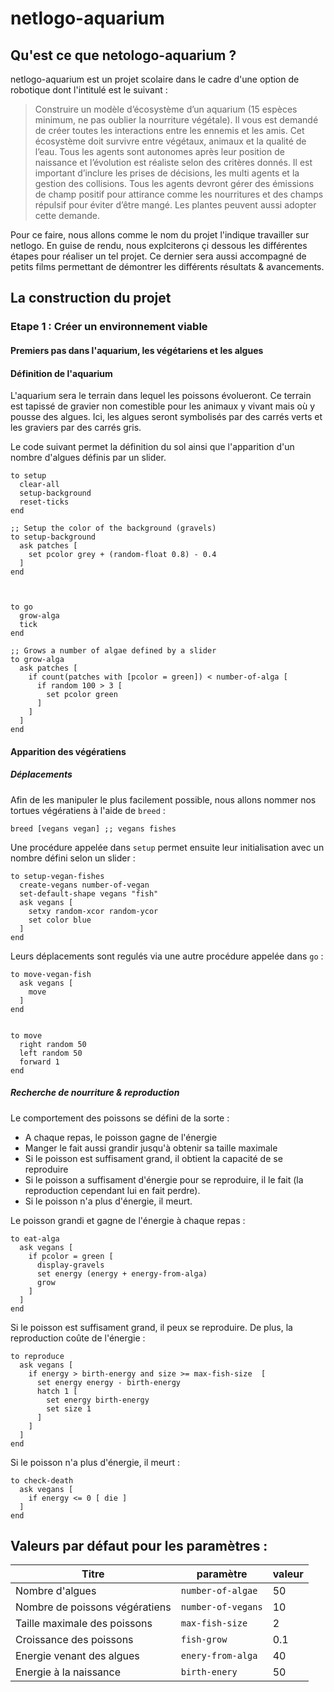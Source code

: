 # netlogo-aquarium

## Qu'est ce que netologo-aquarium ?

netlogo-aquarium est un projet scolaire dans le cadre d'une option de robotique dont l'intitulé est le suivant :
> Construire un modèle d’écosystème d’un aquarium (15 espèces minimum, ne pas oublier la nourriture végétale).
Il vous est demandé de créer toutes les interactions entre les ennemis et les amis.
Cet écosystème doit survivre entre végétaux, animaux et la qualité de l’eau.
Tous les agents sont autonomes après leur position de naissance et l’évolution est réaliste selon des critères donnés.
Il est important d’inclure les prises de décisions, les multi agents et la gestion des collisions.
Tous les agents devront gérer des émissions de champ positif pour attirance comme les nourritures et des champs répulsif pour éviter d’être mangé.
Les plantes peuvent aussi adopter cette demande.

Pour ce faire, nous allons comme le nom du projet l'indique travailler sur netlogo.
En guise de rendu, nous explciterons çi dessous les différentes étapes pour réaliser un tel projet.
Ce dernier sera aussi accompagné de petits films permettant de démontrer les différents résultats & avancements.

## La construction du projet

### Etape 1 : Créer un environnement viable

#### Premiers pas dans l'aquarium, les végétariens et les algues

#### Définition de l'aquarium

L'aquarium sera le terrain dans lequel les poissons évolueront.
Ce terrain est tapissé de gravier non comestible pour les animaux y vivant mais où y pousse des algues.
Ici, les algues seront symbolisés par des carrés verts et les graviers par des carrés gris.

Le code suivant permet la définition du sol ainsi que l'apparition d'un nombre d'algues définis par un slider.

```
to setup
  clear-all
  setup-background
  reset-ticks
end

;; Setup the color of the background (gravels)
to setup-background
  ask patches [
    set pcolor grey + (random-float 0.8) - 0.4
  ]
end



to go
  grow-alga
  tick
end

;; Grows a number of algae defined by a slider
to grow-alga
  ask patches [
    if count(patches with [pcolor = green]) < number-of-alga [
      if random 100 > 3 [
        set pcolor green
      ]
    ]
  ]
end
```

#### Apparition des végératiens

##### Déplacements

Afin de les manipuler le plus facilement possible, nous allons nommer nos tortues végératiens à l'aide de `breed` :
```
breed [vegans vegan] ;; vegans fishes
```

Une procédure appelée dans `setup` permet ensuite leur initialisation avec un nombre défini selon un slider :

```
to setup-vegan-fishes
  create-vegans number-of-vegan
  set-default-shape vegans "fish"
  ask vegans [
    setxy random-xcor random-ycor
    set color blue
  ]
end
```

Leurs déplacements sont regulés via une autre procédure appelée dans `go` :
```
to move-vegan-fish
  ask vegans [
    move
  ]
end


to move
  right random 50
  left random 50
  forward 1
end
```

##### Recherche de nourriture & reproduction

Le comportement des poissons se défini de la sorte :
 * A chaque repas, le poisson gagne de l'énergie
 * Manger le fait aussi grandir jusqu'à obtenir sa taille maximale
 * Si le poisson est suffisament grand, il obtient la capacité de se reproduire
 * Si le poisson a suffisament d'énergie pour se reproduire, il le fait (la reproduction cependant lui en fait perdre).
 * Si le poisson n'a plus d'énergie, il meurt.

Le poisson grandi et gagne de l'énergie à chaque repas :
```
to eat-alga
  ask vegans [
    if pcolor = green [
      display-gravels
      set energy (energy + energy-from-alga)
      grow
    ]
  ]
end
```

Si le poisson est suffisament grand, il peux se reproduire. De plus, la reproduction coûte de l'énergie :
```
to reproduce
  ask vegans [
    if energy > birth-energy and size >= max-fish-size  [
      set energy energy - birth-energy
      hatch 1 [
        set energy birth-energy
        set size 1
      ]
    ]
  ]
end
```

Si le poisson n'a plus d'énergie, il meurt :
```
to check-death
  ask vegans [
    if energy <= 0 [ die ]
  ]
end
```

## Valeurs par défaut pour les paramètres :

| Titre                          | paramètre          | valeur |
|--------------------------------|--------------------|--------|
| Nombre d'algues                | `number-of-algae`  | 50     |
| Nombre de poissons végératiens | `number-of-vegans` | 10     |
| Taille maximale des poissons   | `max-fish-size`    | 2      |
| Croissance des poissons        | `fish-grow`        | 0.1    |
| Energie venant des algues      | `enery-from-alga`  | 40     |
| Energie à la naissance         | `birth-enery`      | 50     |
